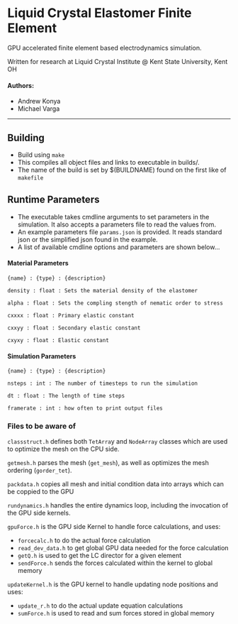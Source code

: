 Liquid Crystal Elastomer Finite Element 
=======================================
GPU accelerated finite element based electrodynamics simulation.

Written for research at Liquid Crystal 
Institute @ Kent State University, Kent OH

#### Authors: 

* Andrew Konya
* Michael Varga

---

## Building

* Build using `make`
* This compiles all object files and links to executable in builds/. 
* The name of the build is set by $(BUILDNAME) found on the first like of `makefile` 

## Runtime Parameters

* The executable takes cmdline arguments to set parameters in the simulation. It also accepts a parameters file to read the values from.
* An example parameters file `params.json` is provided. It reads standard json or the simplified json found in the example.
* A list of available cmdline options and parameters are shown below...

#### Material Parameters

`{name} : {type} : {description}` 

`density : float : Sets the material density of the elastomer` 

`alpha : float : Sets the compling stength of nematic order to stress` 

`cxxxx : float : Primary elastic constant` 

`cxxyy : float : Secondary elastic constant` 

`cxyxy : float : Elastic constant` 

#### Simulation Parameters

`{name} : {type} : {description}` 

`nsteps : int : The number of timesteps to run the simulation` 

`dt : float : The length of time steps` 

`framerate : int : how often to print output files` 

### Files to be aware of 

`classstruct.h` defines both `TetArra`y and `NodeArray` classes which are used to optimize the mesh on the CPU side.

`getmesh.h` parses the mesh (`get_mesh`), as well as optimizes the mesh ordering (`gorder_tet`).

`packdata.h` copies all mesh and initial condition data into arrays which can be coppied to the GPU

`rundynamics.h` handles the entire dynamics loop, including the invocation of the GPU side kernels.

`gpuForce.h` is the GPU side Kernel to handle force calculations, and uses:
* `forcecalc.h` to do the actual force calculation
* `read_dev_data.h` to get global GPU data needed for the force calculation
* `getQ.h` is used to get the LC director for a given element
* `sendForce.h` sends the forces calculated within the kernel to global memory

`updateKernel.h` is the GPU kernel to handle updating node positions and uses:
* `update_r.h` to do the actual update equation calculations
* `sumForce.h` is used to read and sum forces stored in global memory
